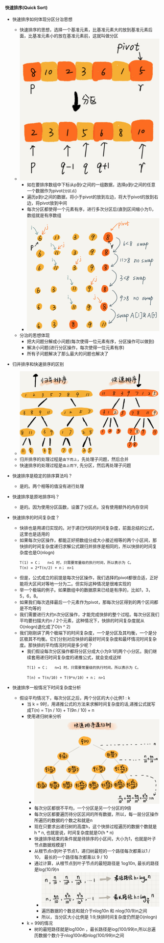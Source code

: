 #### 快速排序(Quick Sort)
- 快速排序如何体现分区分治思想
  - 快速排序的思想，选择一个基准元素，比基准元素大的放到基准元素后面，比基准元素小的放在基准元素前，这就叫做分区
  - ![avatar](images/../../images/quick_sort_3.png)
    - 如在要排序数组中下标从p到r之间的一组数据，选择p到r之间的任意一个数据作为pivot(`分区点`)
    - 遍历p到r之间的数据，将小于pivot的放到左边，将大于pivot的放到右边，将pivot放到中间
    - 每次分区都使得一个元素有序，进行多次分区后(直到区间缩小为1)，数组就是有序数组
    - ![avatar](images/../../images/quick_sort_4.png)
  - 分治的思想体现
    - 把大问题分解成小问题(每次使得一位元素有序，分区操作可以做到)
    - 解决小问题(进行分区操作，每次使得一位元素有序)
    - 所有子问题解决了那么最大的问题也解决了
- 归并排序和快速排序的区别
  - ![avatar](images/../../images/quick_sort_5.png)
  - 归并排序的处理过程是`由下而上`，先处理子问题，然后合并
  - 快速排序的处理过程是`由上而下`, 先分区，然后再处理子问题
- 快速排序是稳定的排序算法吗？
  - 是的。两个相等的值没有进行处理
- 快速排序是原地排序吗？
  - 是的。因为使用分区函数，设置了分区点。没有使用额外的内存空间
- 快速排序的时间复杂度？
  - 快排也是用递归实现的。对于递归代码的时间复杂度，前面总结的公式，这里也是适用的
  - 如果每次分区操作，都能正好把数组分成大小接近相等的两个小区间，那快排的时间复杂度递归求解公式跟归并排序是相同的，所以快排的时间复杂度也是O(nlogn)
    ```
    T(1) = C；   n=1 时，只需要常量级的执行时间，所以表示为 C。
    T(n) = 2*T(n/2) + n； n>1
    ```
  - 但是，公式成立的前提是每次分区操作，我们选择的pivot都很合适，正好能将大区间对等地一分为二。但实际这种情况是很难实现的
  - 举一个极端的例子。如果数组中的数据原来已经是有序的，比如1，3，5，6，8。
  - 如果我们每次选择最后一个元素作为pivot，那每次分区得到的两个区间都是不均等的
  - 我们需要进行大约n次分区操作，才能完成快排的整个过程。每次分区我们平均要扫描大约n / 2个元素，这种情况下，快排的时间复杂度就从O(nlogn)退化成了O(n ^ 2)
  - 我们刚刚讲了两个极端下的时间复杂度，一个是分区及其均衡，一个是分区极其不均衡。它们分别对应快排的最好时间复杂度和最坏情况时间复杂度。那快排的平均情况时间是多少呢？
    - 我们假设每次分区操作都将分区分成大小为9:1的两个小分区。我们继续套用递归时间复杂度的递推公式，就会变成这样
      ```
      T(1) = C；   n=1 时，只需要常量级的执行时间，所以表示为 C。

      T(n) = T(n/10) + T(9*n/10) + n； n>1
      ```

- 快速排序一般情况下时间复杂度分析
  - 假设平均情况下，每次分区之后，两个分区的大小比例1 : k
    - 当 k = 9时，用递推公式的方法来求解时间复杂度的话,递推公式就写成T(n) = T(n / 10) + T(9n / 10) + n
    - 使用递归树来分析
      - ![avatar](images/../../images/quick_sort_1.png)
      - 每次分区都很不平均，一个分区是另一个分区的9倍
      - 每次分区都要遍历待分区区间的所有数据，所以，每一层分区操作所遍历的数据的个数之和就是n
      - 现在只要求出递归树的高度h，这个快排过程遍历的数据个数就是 h * n, 也就是说，时间复杂度就是O(h * n)
      - 快速排序结束的条件就是待排序的小区间，大小为1，也就是叶子节点数据规模是1
      - 从根节点n到叶子节点1，递归树最短的一个路径每次都乘以1 / 10， 最长的一个路径每次都乘以 9 / 10
      - 通过计算，从根节点到叶子节点的最短路径是 1og10n, 最长的路径是log(10/9)n
        - ![avatar](images/../../images/quick_sort_2.png)
        - 遍历数据的个数总和就介于nlog10n 和 nlog(10/9)n之间
        - 所以，当分区大小比例是 1:9,快排时间复杂度仍然是O(nlogn)
    - k = 99的情况
      - 树的最短路径就是log100n ，最长路径是log(100/99)n,所以总遍历数据个数介于nlog100n和nlog(100/99)n之间